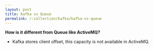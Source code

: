 ```yaml
---
layout: post
title: Kafka vs Queue
permalink: /:collection/kafka/kafka-vs-queue
---
```


**How is it different from Queue like ActiveMQ?**
- Kafka stores client offset, this capacity is not available in ActiveMQ.
